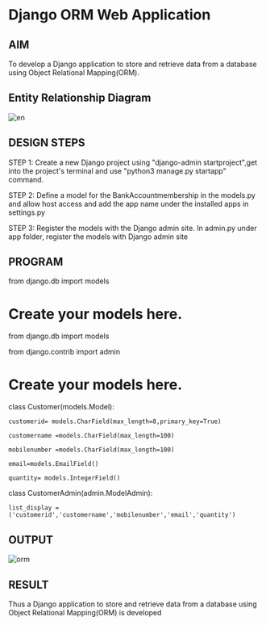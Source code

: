# Django ORM Web Application

## AIM
To develop a Django application to store and retrieve data from a database using Object Relational Mapping(ORM).

## Entity Relationship Diagram
![en](https://user-images.githubusercontent.com/119559844/215321060-33a61137-cbe6-4cd9-8563-751f2e676449.png)


## DESIGN STEPS

STEP 1:
Create a new Django project using "django-admin startproject",get into the project's terminal and use "python3 manage.py startapp" command.

STEP 2:
Define a model for the BankAccountmembership in the models.py and allow host access and add the app name under the installed apps in settings.py

STEP 3:
Register the models with the Django admin site. In admin.py under app folder, register the models with Django admin site

## PROGRAM


from django.db import models

# Create your models here. 

from django.db import models

from django.contrib import admin

# Create your models here.

class Customer(models.Model):

    customerid= models.CharField(max_length=8,primary_key=True)
    
    customername =models.CharField(max_length=100)
    
    mobilenumber =models.CharField(max_length=100)
    
    email=models.EmailField()
    
    quantity= models.IntegerField()
   

class CustomerAdmin(admin.ModelAdmin):

    list_display = ('customerid','customername','mobilenumber','email','quantity')



## OUTPUT
![orm](https://user-images.githubusercontent.com/119559844/215321077-b3bb9ca7-551f-49e1-8e72-f9675753658f.png)

## RESULT
Thus a Django application to store and retrieve data from a database using Object Relational Mapping(ORM) is developed
